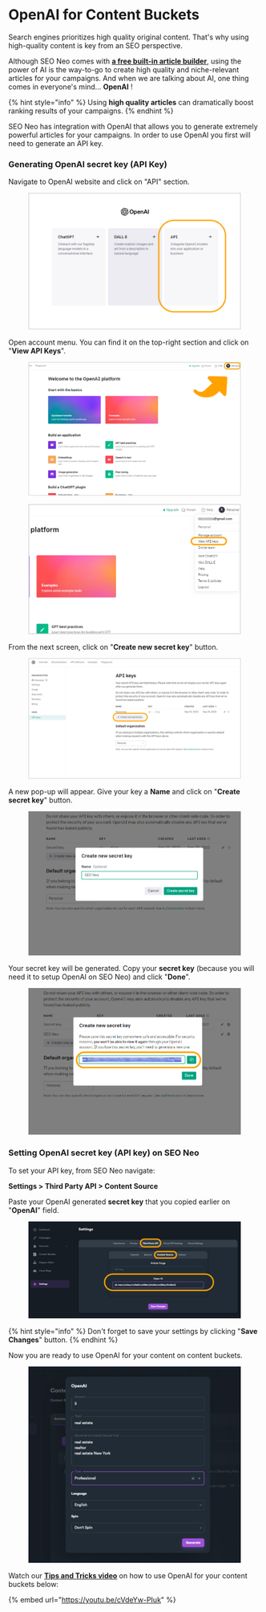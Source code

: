 # OpenAI for Content Buckets

Search engines prioritizes high quality original content. That's why using high-quality content is key from an SEO perspective.&#x20;

Although SEO Neo comes with [**a free built-in article builder**](article-builder.md), using the power of AI is the way-to-go to create high quality and niche-relevant articles for your campaigns. And when we are talking about AI, one thing comes in everyone's mind... **OpenAI** !

{% hint style="info" %}
Using **high quality articles** can dramatically boost ranking results of your campaigns.
{% endhint %}

SEO Neo has integration with OpenAI that allows you to generate extremely powerful articles for your campaigns. In order to use OpenAI you first  will need to generate an API key.

### Generating OpenAI secret key (API Key)

Navigate to OpenAI website and click on "API" section.

<figure><img src="../../.gitbook/assets/frm1-2 - openai.jpg" alt=""><figcaption></figcaption></figure>

Open account menu. You can find it on the top-right section and click on "**View API Keys**".

<figure><img src="../../.gitbook/assets/frm3 - openai.jpg" alt=""><figcaption></figcaption></figure>

<figure><img src="../../.gitbook/assets/frm4 - openai.jpg" alt=""><figcaption></figcaption></figure>

From the next screen, click on "**Create new secret key**" button.

<figure><img src="../../.gitbook/assets/frm6 - openai.jpg" alt=""><figcaption></figcaption></figure>

A new pop-up will appear. Give your key a **Name** and click on "**Create secret key**" button.

<figure><img src="../../.gitbook/assets/frm7 - openai.jpg" alt=""><figcaption></figcaption></figure>

Your secret key will be generated. Copy your **secret key** (because you will need it to setup OpenAI on SEO Neo) and click "**Done**".

<figure><img src="../../.gitbook/assets/frm11 - openai.jpg" alt=""><figcaption></figcaption></figure>

### Setting OpenAI secret key (API key) on SEO Neo

To set your API key, from SEO Neo navigate:

**Settings > Third Party API > Content Source**

Paste your OpenAI generated **secret key** that you copied earlier on "**OpenAI**" field.

<figure><img src="../../.gitbook/assets/frm-13.jpg" alt=""><figcaption></figcaption></figure>

{% hint style="info" %}
Don't forget to save your settings by clicking "**Save Changes**" button.&#x20;
{% endhint %}

Now you are ready to use OpenAI for your content on content buckets.

<figure><img src="../../.gitbook/assets/frm14.jpg" alt=""><figcaption></figcaption></figure>



Watch our [**Tips and Tricks video**](https://youtu.be/cVdeYw-PIuk) on how to use OpenAI for your content buckets below:

{% embed url="https://youtu.be/cVdeYw-PIuk" %}
